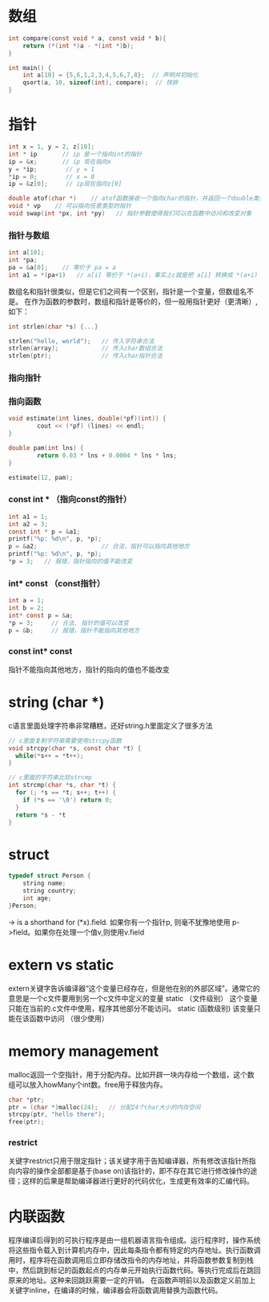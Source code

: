 # 数组
```c
int compare(const void * a, const void * b){
    return (*(int *)a - *(int *)b);
}

int main() {
    int a[10] = {5,6,1,2,3,4,5,6,7,8};  // 声明并初始化
    qsort(a, 10, sizeof(int), compare);  // 快排
}
```

# 指针
```c
int x = 1, y = 2, z[10];
int * ip       // ip 是一个指向int的指针
ip = &x;       // ip 现在指向x
y = *ip;        // y = 1
*ip = 0;        // x = 0
ip = &z[0];     // ip现在指向z[0]

double atof(char *)    // atof函数接收一个指向char的指针，并返回一个double类型的值
void * vp    // 可以指向任意类型的指针
void swap(int *px, int *py)   // 指针参数使得我们可以在函数中访问和改变对象
```

### 指针与数组
```c
int a[10];
int *pa;
pa = &a[0];    // 等价于 pa = a
int a1 = *(pa+1)   // a[i] 等价于 *(a+i)，事实上c就是把 a[i] 转换成 *(a+i)
```
数组名和指针很类似，但是它们之间有一个区别，指针是一个变量，但数组名不是。
在作为函数的参数时，数组和指针是等价的，但一般用指针更好（更清晰）,如下：

```c
int strlen(char *s) {...}

strlen("hello, world");   // 传入字符串合法
strlen(array);            // 传入char数组合法
strlen(ptr);              // 传入char指针合法
```

### 指向指针

### 指向函数
```cpp
void estimate(int lines, double(*pf)(int)) {
        cout << (*pf) (lines) << endl;
}

double pam(int lns) {
        return 0.03 * lns + 0.0004 * lns * lns;
}

estimate(12, pam);
```

### const int * （指向const的指针）
```c
int a1 = 1;
int a2 = 3;
const int * p = &a1;
printf("%p: %d\n", p, *p);
p = &a2;                  // 合法，指针可以指向其他地方
printf("%p: %d\n", p, *p);
*p = 3;   // 报错，指针指向的值不能改变
```

### int* const  （const指针）
```c
int a = 1;
int b = 2;
int* const p = &a;
*p = 3;     // 合法, 指针的值可以改变
p = &b;     // 报错，指针不能指向其他地方
```

### const int* const 
指针不能指向其他地方，指针的指向的值也不能改变

# string (char *)
c语言里面处理字符串非常糟糕，还好string.h里面定义了很多方法

```c
// c里面复制字符串需要使用strcpy函数
void strcpy(char *s, const char *t) {
  while(*s++ = *t++);
}

// c里面的字符串比较strcmp
int strcmp(char *s, char *t) {
  for (; *s == *t; s++; t++) {
    if (*s == '\0') return 0;
  }
  return *s - *t
}
```

# struct 

```c
typedef struct Person {
    string name;
    string country;
    int age;
}Person;
```
-> is a shorthand for (*x).field.
如果你有一个指针p, 则毫不犹豫地使用 p->field。如果你在处理一个值v,则使用v.field


# extern vs static
extern关键字告诉编译器“这个变量已经存在，但是他在别的外部区域”。通常它的意思是一个c文件要用到另一个c文件中定义的变量
static （文件级别） 这个变量只能在当前的.c文件中使用，程序其他部分不能访问。
static (函数级别) 该变量只能在该函数中访问 （很少使用）

# memory management
malloc返回一个空指针，用于分配内存。比如开辟一块内存给一个数组，这个数组可以放入howMany个int数。free用于释放内存。

```c
char *ptr;
ptr = (char *)malloc(24);   // 分配24个char大小的内存空间
strcpy(ptr, "hello there");
free(ptr);
```

### restrict
关键字restrict只用于限定指针；该关键字用于告知编译器，所有修改该指针所指向内容的操作全部都是基于(base on)该指针的，即不存在其它进行修改操作的途径；这样的后果是帮助编译器进行更好的代码优化，生成更有效率的汇编代码。

# 内联函数
程序编译后得到的可执行程序是由一组机器语言指令组成。运行程序时，操作系统将这些指令载入到计算机内存中，因此每条指令都有特定的内存地址。执行函数调用时，程序将在函数调用后立即存储改指令的内存地址，并将函数参数复制到栈中，然后跳到标记的函数起点的内存单元开始执行函数代码。等执行完成后在跳回原来的地址。这种来回跳跃需要一定的开销。
在函数声明前以及函数定义前加上关键字inline，在编译的时候，编译器会将函数调用替换为函数代码。
